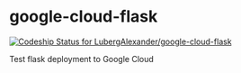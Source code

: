 google-cloud-flask
==================
[![Codeship Status for LubergAlexander/google-cloud-flask](https://www.codeship.io/projects/05266e50-f0d4-0131-06f7-4eb19103006a/status)](https://www.codeship.io/projects/27526)

Test flask deployment to Google Cloud
